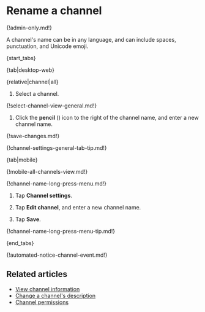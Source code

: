 # Rename a channel

{!admin-only.md!}

A channel's name can be in any language, and can include spaces, punctuation,
and Unicode emoji.

{start_tabs}

{tab|desktop-web}

{relative|channel|all}

1. Select a channel.

{!select-channel-view-general.md!}

1. Click the **pencil** (<i class="fa fa-pencil"></i>) icon
   to the right of the channel name, and enter a new channel name.

{!save-changes.md!}

{!channel-settings-general-tab-tip.md!}

{tab|mobile}

{!mobile-all-channels-view.md!}

{!channel-name-long-press-menu.md!}

1. Tap **Channel settings**.

1. Tap **Edit channel**, and enter a new channel name.

1. Tap **Save**.

{!channel-name-long-press-menu-tip.md!}

{end_tabs}

{!automated-notice-channel-event.md!}

## Related articles

* [View channel information](/help/view-channel-information)
* [Change a channel's description](/help/change-the-channel-description)
* [Channel permissions](/help/channel-permissions)
